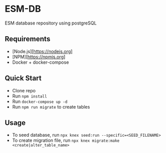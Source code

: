 # ESM-DB

ESM database repository using postgreSQL

## Requirements

- [Node.js][https://nodejs.org]
- [NPM][https://npmjs.org]
- Docker + docker-compose

## Quick Start

- Clone repo
- Run `npm install`
- Run `docker-compose up -d`
- Run `npm run migrate` to create tables

## Usage

- To seed database, run `npx knex seed:run --specific=<SEED_FILENAME>`
- To create migration file, run `npx knex migrate:make <create|alter_table_name>`